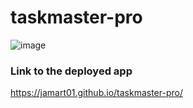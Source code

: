 # taskmaster-pro

![image](https://user-images.githubusercontent.com/81602695/122504075-7eef8500-cfc7-11eb-9e52-470f048485b3.png)



### Link to the deployed app
https://jamart01.github.io/taskmaster-pro/
